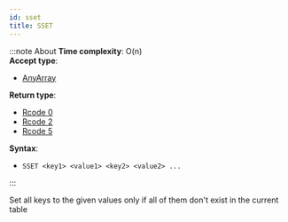 ```yaml
---
id: sset
title: SSET
---
```

        

:::note About
**Time complexity**: O(n)  
**Accept type**:

- [AnyArray](../protocol/data-types.md#any-array)

**Return type**:

- [Rcode 0](../protocol/response-codes.md)
- [Rcode 2](../protocol/response-codes.md)
- [Rcode 5](../protocol/response-codes.md)

**Syntax**:

- `SSET <key1> <value1> <key2> <value2> ...`

:::

Set all keys to the given values only if all of them don't exist in the current table
